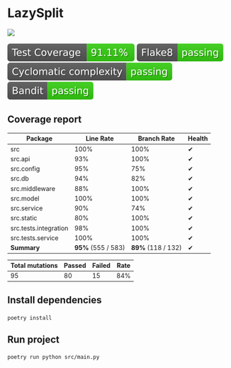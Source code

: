 # LazySplit

![](https://github.com/linkstaple/SQR-project-S24/actions/workflows/deploy.yml/badge.svg)

![](https://raw.githubusercontent.com/linkstaple/SQR-project-S24/_xml_coverage_reports/data/main/badge.svg)
![](https://raw.githubusercontent.com/linkstaple/SQR-project-S24/_badges/data/flake8_badge.svg)
![](https://raw.githubusercontent.com/linkstaple/SQR-project-S24/_badges/data/cyclomatic_complexity.svg)
![](https://raw.githubusercontent.com/linkstaple/SQR-project-S24/_badges/data/bandit_badge.svg)

## Coverage report

<!-- BEGIN REPORT -->
Package | Line Rate | Branch Rate | Health
-------- | --------- | ----------- | ------
src | 100% | 100% | ✔
src.api | 93% | 100% | ✔
src.config | 95% | 75% | ✔
src.db | 94% | 82% | ✔
src.middleware | 88% | 100% | ✔
src.model | 100% | 100% | ✔
src.service | 90% | 74% | ✔
src.static | 80% | 100% | ✔
src.tests.integration | 98% | 100% | ✔
src.tests.service | 100% | 100% | ✔
**Summary** | **95%** (555 / 583) | **89%** (118 / 132) | ✔
<!-- END REPORT -->

<!-- BEGIN MUTATION REPORT -->
Total mutations | Passed | Failed | Rate
----------------|--------|--------|------
95 | 80 | 15 | 84%
<!-- END MUTATION REPORT -->

## Install dependencies
`poetry install`

## Run project
`poetry run python src/main.py`
